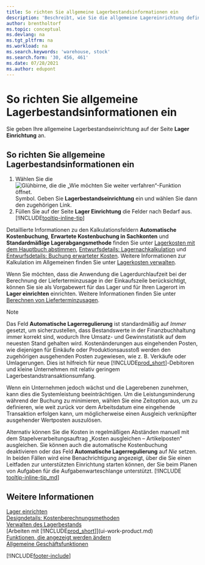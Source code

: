 ```yaml
---
title: So richten Sie allgemeine Lagerbestandsinformationen ein
description: 'Beschreibt, wie Sie die allgemeine Lagereinrichtung definieren, damit Sie Ihr Lager und Ihren Lagerbestand verwalten können.'
author: brentholtorf
ms.topic: conceptual
ms.devlang: na
ms.tgt_pltfrm: na
ms.workload: na
ms.search.keywords: 'warehouse, stock'
ms.search.form: '30, 456, 461'
ms.date: 07/28/2021
ms.author: edupont
---
```

# So richten Sie allgemeine Lagerbestandsinformationen ein

Sie geben Ihre allgemeine Lagerbestandseinrichtung auf der Seite **Lager Einrichtung** an.

## So richten Sie allgemeine Lagerbestandsinformationen ein

1. Wählen Sie die ![Glühbirne, die die „Wie möchten Sie weiter verfahren“-Funktion öffnet.](media/ui-search/search_small.png "Tell Me-Funktion") Symbol. Geben Sie **Lagerbestandseinrichtung** ein und wählen Sie dann den zugehörigen Link.
2. Füllen Sie auf der Seite **Lager Einrichtung** die Felder nach Bedarf aus. [!INCLUDE[tooltip-inline-tip](includes/tooltip-inline-tip_md.md)]

Detaillierte Informationen zu den Kalkulationsfeldern **Automatische Kostenbuchung**, **Erwartete Kostenbuchung in Sachkonten** und **Standardmäßige Lagerabgangsmethode** finden Sie unter [Lagerkosten mit dem Hauptbuch abstimmen](finance-how-to-post-inventory-costs-to-the-general-ledger.md), [Entwurfsdetails: Lagernachkalkulation](design-details-inventory-costing.md) und [Entwurfsdetails: Buchung erwarteter Kosten](design-details-expected-cost-posting.md). Weitere Informationen zur Kalkulation im Allgemeinen finden Sie unter [Lagerkosten verwalten](finance-manage-inventory-costs.md).  

Wenn Sie möchten, dass die Anwendung die Lagerdurchlaufzeit bei der Berechnung der Lieferterminzusage in der Einkaufszeile berücksichtigt, können Sie sie als Vorgabewert für das Lager und für Ihren Lagerort im **Lager einrichten** einrichten. Weitere Informationen finden Sie unter [Berechnen von Lieferterminzusagen](sales-how-to-calculate-order-promising-dates.md).  

> [!NOTE]
> Das Feld **Automatische Lagerregulierung** ist standardmäßig auf *Immer* gesetzt, um sicherzustellen, dass Bestandswerte in der Finanzbuchhaltung immer korrekt sind, wodurch Ihre Umsatz- und Gewinnstatistik auf dem neuesten Stand gehalten wird. Kostenänderungen aus eingehenden Posten, wie diejenigen für Einkäufe oder Produktionsausstoß werden den zugehörigen ausgehenden Posten zugewiesen, wie z. B. Verkäufe oder Umlagerungen. Dies ist hilfreich für neue [!INCLUDE[prod_short](includes/prod_short.md)]-Debitoren und kleine Unternehmen mit relativ geringem Lagerbestandstransaktionsumfang.
>
> Wenn ein Unternehmen jedoch wächst und die Lagerebenen zunehmen, kann dies die Systemleistung beeinträchtigen. Um die Leistungsminderung während der Buchung zu minimieren, wählen Sie eine Zeitoption aus, um zu definieren, wie weit zurück vor dem Arbeitsdatum eine eingehende Transaktion erfolgen kann, um möglicherweise einen Ausgleich verknüpfter ausgehender Wertposten auszulösen.
>
> Alternativ können Sie die Kosten in regelmäßigen Abständen manuell mit dem Stapelverarbeitungsauftrag „Kosten ausgleichen – Artikelposten“ ausgleichen. Sie können auch die automatische Kostenbuchung deaktivieren oder das Feld **Automatische Lagerregulierung** auf *Nie* setzen. In beiden Fällen wird eine Benachrichtigung angezeigt, über die Sie einen Leitfaden zur unterstützten Einrichtung starten können, der Sie beim Planen von Aufgaben für die Aufgabenwarteschlange unterstützt. [!INCLUDE [tooltip-inline-tip_md](includes/tooltip-inline-tip_md.md)]

## Weitere Informationen

[Lager einrichten](inventory-setup-inventory.md)  
[Designdetails: Kostenberechnungsmethoden](design-details-costing-methods.md)  
[Verwalten des Lagerbestands](inventory-manage-inventory.md)  
[Arbeiten mit [!INCLUDE[prod_short](includes/prod_short.md)]](ui-work-product.md)  
[Funktionen, die angezeigt werden ändern](ui-experiences.md)  
[Allgemeine Geschäftsfunktionen](ui-across-business-areas.md)  


[!INCLUDE[footer-include](includes/footer-banner.md)]